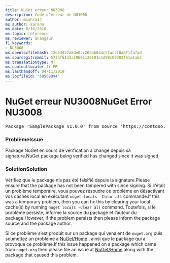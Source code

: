 ```yaml
---
title: NuGet erreur NU3008
description: Code d’erreur de NU3008
author: mishra14
ms.author: karann
ms.date: 8/16/2018
ms.topic: reference
ms.reviewer: anangaur
f1_keywords:
- NU3008
ms.openlocfilehash: 12d53427a8de8cc26b3b0a4c5faccf8a6f1fa7ad
ms.sourcegitcommit: 573af6133a39601136181c1d98c09303f51a1ab2
ms.translationtype: MT
ms.contentlocale: fr-FR
ms.lasthandoff: 04/11/2019
ms.locfileid: "59508994"
---
```

# <a name="nuget-error-nu3008"></a><span data-ttu-id="ff127-103">NuGet erreur NU3008</span><span class="sxs-lookup"><span data-stu-id="ff127-103">NuGet Error NU3008</span></span>

<pre>Package 'SamplePackage v1.0.0' from source 'https://contoso.com/index.json': The package integrity check failed.</pre>

### <a name="issue"></a><span data-ttu-id="ff127-104">Problème</span><span class="sxs-lookup"><span data-stu-id="ff127-104">Issue</span></span>

<span data-ttu-id="ff127-105">Package NuGet en cours de vérification a changé depuis sa signature.</span><span class="sxs-lookup"><span data-stu-id="ff127-105">NuGet package being verified has changed since it was signed.</span></span>


### <a name="solution"></a><span data-ttu-id="ff127-106">Solution</span><span class="sxs-lookup"><span data-stu-id="ff127-106">Solution</span></span>

<span data-ttu-id="ff127-107">Vérifiez que le package n’a pas été falsifié depuis la signature.</span><span class="sxs-lookup"><span data-stu-id="ff127-107">Please ensure that the package has not been tampered with since signing.</span></span> <span data-ttu-id="ff127-108">Si c’était un problème temporaire, vous pouvez résoudre ce problème en désactivant vos caches local en exécutant `nuget locals -Clear all` commande.</span><span class="sxs-lookup"><span data-stu-id="ff127-108">If this was a temporary problem, then you can fix this by clearing your local cache(s) by running `nuget locals -Clear all` command.</span></span> <span data-ttu-id="ff127-109">Toutefois, si le problème persiste, informe la source du package et l’auteur du package.</span><span class="sxs-lookup"><span data-stu-id="ff127-109">However, if the problem persists then please inform the package source and the package author.</span></span>

<span data-ttu-id="ff127-110">Si ce problème s’est produit sur un package qui venaient de `nuget.org` puis soumettez un problème à [NuGet/Home](https://github.com/NuGet/Home/issues) , ainsi que le package qui a provoqué ce problème.</span><span class="sxs-lookup"><span data-stu-id="ff127-110">If this issue happened on a package which came from `nuget.org` then please file an issue at [NuGet/Home](https://github.com/NuGet/Home/issues) along with the package that caused this problem.</span></span>


